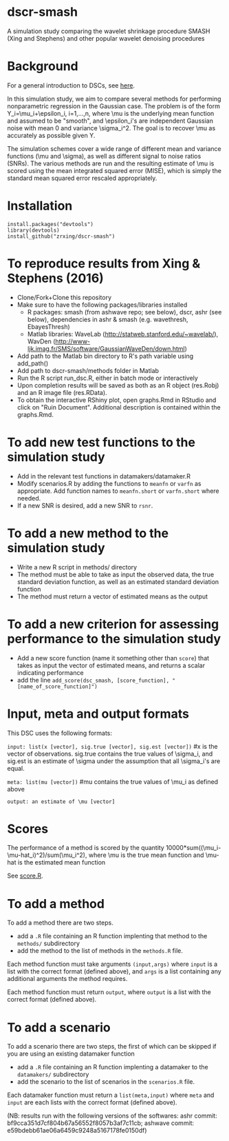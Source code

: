 # dscr-smash
A simulation study comparing the wavelet shrinkage procedure SMASH (Xing and Stephens) and other popular wavelet denoising procedures

# Background 

For a general introduction to DSCs, see [here](https://github.com/stephens999/dscr/blob/master/intro.md).

In this simulation study, we aim to compare several methods for performing nonparametric regression in the Gaussian case. The problem is of the form Y_i=\mu_i+\epsilon_i, i=1,...,n, where \mu is the underlying mean function and assumed to be "smooth", and \epsilon_i's are independent Gaussian noise with mean 0 and variance \sigma_i^2. The goal is to recover \mu as accurately as possible given Y.

The simulation schemes cover a wide range of different mean and variance functions (\mu and \sigma), as well as different signal to noise ratios (SNRs). The various methods are run and the resulting estimate of \mu is scored using the mean integrated squared error (MISE), which is simply the standard mean squared error rescaled appropriately.

# Installation

```
install.packages("devtools")
library(devtools)
install_github("zrxing/dscr-smash")
```


# To reproduce results from Xing & Stephens (2016)

* Clone/Fork+Clone this repository
* Make sure to have the following packages/libraries installed
	* R packages: smash (from ashwave repo; see below), dscr, ashr (see below), dependencies in ashr & smash (e.g. wavethresh, EbayesThresh)
	* Matlab libraries: WaveLab (http://statweb.stanford.edu/~wavelab/), WavDen (http://www-ljk.imag.fr/SMS/software/GaussianWaveDen/down.html)
* Add path to the Matlab bin directory to R's path variable using add_path() 
* Add path to dscr-smash/methods folder in Matlab
* Run the R script run_dsc.R, either in batch mode or interactively
* Upon completion results will be saved as both as an R object (res.Robj) and an R image file (res.RData). 
* To obtain the interactive RShiny plot, open graphs.Rmd in RStudio and click on "Ruin Document". Additional description is contained within the graphs.Rmd.


# To add new test functions to the simulation study

* Add in the relevant test functions in datamakers/datamaker.R
* Modify scenarios.R by adding the functions to ```meanfn``` or ```varfn``` as appropriate. Add function names to ```meanfn.short``` or ```varfn.short``` where needed.
* If a new SNR is desired, add a new SNR to ```rsnr```.

# To add a new method to the simulation study

* Write a new R script in methods/ directory
* The method must be able to take as input the observed data, the true standard deviation function, as well as an estimated standard deviation function
* The method must return a vector of estimated means as the output

# To add a new criterion for assessing performance to the simulation study

* Add a new score function (name it something other than ```score```) that takes as input the vector of estimated means, and returns a scalar indicating performance
* add the line ```add_score(dsc_smash, [score_function], "[name_of_score_function]") ```


# Input, meta and output formats

This DSC uses the following formats:

`input: list(x [vector], sig.true [vector], sig.est [vector])` #x is the vector of observations. sig.true contains the true values of \sigma_i, and sig.est is an estimate of \sigma under the assumption that all \sigma_i's are equal.

`meta: list(mu [vector])` #mu contains the true values of \mu_i as defined above


`output: an estimate of \mu [vector]` 


# Scores

The performance of a method is scored by the quantity 10000*sum((\mu_i-\mu-hat_i)^2)/sum(\mu_i^2), where \mu is the true mean function and \mu-hat is the estimated mean function

See [score.R](score.R).

# To add a method

To add a method there are two steps.

- add a `.R` file containing an R function implenting that method to the `methods/` subdirectory
- add the method to the list of methods in the `methods.R` file.

Each method function must take arguments `(input,args)` where `input` is a list with the correct format (defined above), and `args` is a list containing any additional arguments the method requires.

Each method function must return `output`, where `output` is a list with the correct format (defined above).

# To add a scenario

To add a scenario there are two steps, the first of which can be skipped if you are using an existing datamaker function

- add a `.R` file containing an R function implenting a datamaker to the `datamakers/` subdirectory
- add the scenario to the list of scenarios in the `scenarios.R` file.

Each datamaker function must return a `list(meta,input)` where `meta` and `input` are each lists with the correct format
(defined above).



(NB: results run with the following versions of the softwares:
ashr commit: bf9cca351d7cf804b67a56552f8057b3af7c11cb;
ashwave commit: e59bdebb61ae06a6459c9248a5167178fe0150df)

